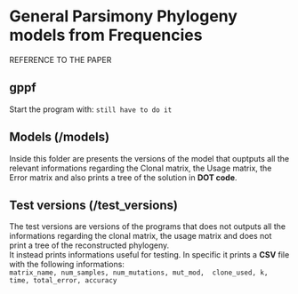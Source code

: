 General Parsimony Phylogeny models from Frequencies
===================================================

REFERENCE TO THE PAPER

gppf
-------
Start the program with:
`still have to do it`

Models (/models)
--------------
Inside this folder are presents the versions of the model that ouptputs all the 
relevant informations regarding the Clonal matrix, the Usage matrix,
the Error matrix and also prints a tree of the solution in **DOT code**.

Test versions (/test_versions)
------------------------------
The test versions are versions of the programs that does not outputs all the
informations regarding the clonal matrix, the usage matrix and does not print
a tree of the reconstructed phylogeny. <br>
It instead prints informations useful for testing. In specific it prints a 
**CSV** file with the following informations: <br>
`matrix_name, num_samples, num_mutations, mut_mod, 
clone_used, k, time, total_error, accuracy` <br>



